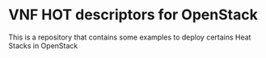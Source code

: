 # VNF HOT descriptors for OpenStack

This is a repository that contains some examples to deploy certains Heat Stacks in OpenStack

